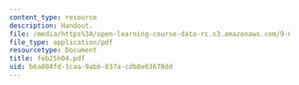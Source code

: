 ```yaml
---
content_type: resource
description: Handout.
file: /media/https%3A/open-learning-course-data-rc.s3.amazonaws.com/9-65-cognitive-processes-spring-2004/b6a884fd1caa9abb037acdb8e63678dd_feb25h04.pdf
file_type: application/pdf
resourcetype: Document
title: feb25h04.pdf
uid: b6a884fd-1caa-9abb-037a-cdb8e63678dd
---
```

